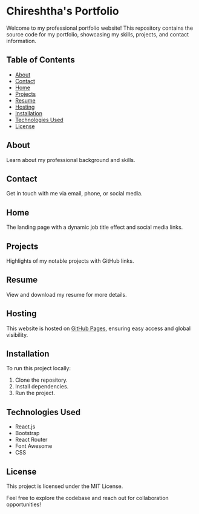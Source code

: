 # Chireshtha's Portfolio

Welcome to my professional portfolio website! This repository contains the source code for my portfolio, showcasing my skills, projects, and contact information.

## Table of Contents

- [About](#about)
- [Contact](#contact)
- [Home](#home)
- [Projects](#projects)
- [Resume](#resume)
- [Hosting](#hosting)
- [Installation](#installation)
- [Technologies Used](#technologies-used)
- [License](#license)

## About

Learn about my professional background and skills.

## Contact

Get in touch with me via email, phone, or social media.

## Home

The landing page with a dynamic job title effect and social media links.

## Projects

Highlights of my notable projects with GitHub links.

## Resume

View and download my resume for more details.

## Hosting

This website is hosted on [GitHub Pages](https://chireshtha.github.io/Portfolio/), ensuring easy access and global visibility.

## Installation

To run this project locally:
1. Clone the repository.
2. Install dependencies.
3. Run the project.

## Technologies Used

- React.js
- Bootstrap
- React Router
- Font Awesome
- CSS

## License

This project is licensed under the MIT License.

Feel free to explore the codebase and reach out for collaboration opportunities!
